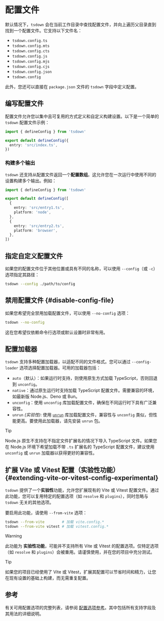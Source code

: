 # 配置文件

默认情况下，`tsdown` 会在当前工作目录中查找配置文件，并向上遍历父目录直到找到一个配置文件。它支持以下文件名：

- `tsdown.config.ts`
- `tsdown.config.mts`
- `tsdown.config.cts`
- `tsdown.config.js`
- `tsdown.config.mjs`
- `tsdown.config.cjs`
- `tsdown.config.json`
- `tsdown.config`

此外，您还可以直接在 `package.json` 文件的 `tsdown` 字段中定义配置。

## 编写配置文件

配置文件允许您以集中且可复用的方式定义和自定义构建设置。以下是一个简单的 `tsdown` 配置文件示例：

```ts [tsdown.config.ts]
import { defineConfig } from 'tsdown'

export default defineConfig({
  entry: 'src/index.ts',
})
```

### 构建多个输出

`tsdown` 还支持从配置文件返回一个**配置数组**。这允许您在一次运行中使用不同的设置构建多个输出。例如：

```ts [tsdown.config.ts]
import { defineConfig } from 'tsdown'

export default defineConfig([
  {
    entry: 'src/entry1.ts',
    platform: 'node',
  },
  {
    entry: 'src/entry2.ts',
    platform: 'browser',
  },
])
```

## 指定自定义配置文件

如果您的配置文件位于其他位置或具有不同的名称，可以使用 `--config`（或 `-c`）选项指定其路径：

```bash
tsdown --config ./path/to/config
```

## 禁用配置文件 {#disable-config-file}

如果您希望完全禁用加载配置文件，可以使用 `--no-config` 选项：

```bash
tsdown --no-config
```

这在您希望仅依赖命令行选项或默认设置时非常有用。

## 配置加载器

`tsdown` 支持多种配置加载器，以适配不同的文件格式。您可以通过 `--config-loader` 选项选择配置加载器。可用的加载器包括：

- `auto`（默认）：如果运行时支持，则使用原生方式加载 TypeScript，否则回退到 `unconfig`。
- `native`：通过原生运行时支持加载 TypeScript 配置文件。需要兼容的环境，如最新版 Node.js、Deno 或 Bun。
- `unconfig`：使用 `unconfig` 库加载配置文件，确保在不同运行时下具有广泛兼容性。
- `unrun` _(实验性)_: 使用 [`unrun`](https://gugustinette.github.io/unrun/) 库加载配置文件，兼容性与 `unconfig` 类似，但性能更高。要使用此加载器，请先安装 `unrun` 包。

> [!TIP]
> Node.js 原生不支持在不指定文件扩展名的情况下导入 TypeScript 文件。如果您在 Node.js 环境下希望加载不带 `.ts` 扩展名的 TypeScript 配置文件，建议使用 `unconfig` 或 `unrun` 加载器以获得更好的兼容性。

## 扩展 Vite 或 Vitest 配置（实验性功能）{#extending-vite-or-vitest-config-experimental}

`tsdown` 提供了一个**实验性**功能，允许您扩展现有的 Vite 或 Vitest 配置文件。通过此功能，您可以复用特定的配置选项（如 `resolve` 和 `plugins`），同时忽略与 `tsdown` 无关的其他选项。

要启用此功能，请使用 `--from-vite` 选项：

```bash
tsdown --from-vite        # 加载 vite.config.*
tsdown --from-vite vitest # 加载 vitest.config.*
```

> [!WARNING]
> 此功能为 **实验性功能**，可能并不支持所有 Vite 或 Vitest 的配置选项。仅特定选项（如 `resolve` 和 `plugins`）会被重用。请谨慎使用，并在您的项目中充分测试。

> [!TIP]
> 如果您的项目已经使用了 Vite 或 Vitest，扩展其配置可以节省时间和精力，让您在现有设置的基础上构建，而无需重复配置。

## 参考

有关可用配置选项的完整列表，请参阅 [配置选项参考](../reference/api/Interface.UserConfig.md)。其中包括所有支持字段及其用法的详细说明。
